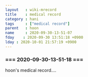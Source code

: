```yaml
---
layout   : wiki-mrecord
title    : medical record
category : hani
tags     : ["medical record"]
parent   : hoon
name     : 2020-09-30-13-51-07
fday    : 2020-09-30 13:51:18 +0900
lday : 2020-10-01 21:57:19 +0900
---
```


### === 2020-09-30-13-51-18 ===  
hoon's medical record....
